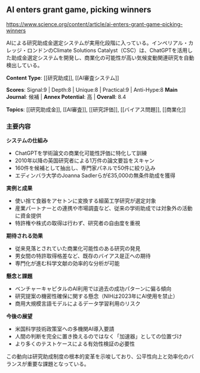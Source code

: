 ## AI enters grant game, picking winners

https://www.science.org/content/article/ai-enters-grant-game-picking-winners

AIによる研究助成金選定システムが実用化段階に入っている。インペリアル・カレッジ・ロンドンのClimate Solutions Catalyst（CSC）は、ChatGPTを活用した助成金選定システムを開発し、商業化の可能性が高い気候変動関連研究を自動検出している。

**Content Type**: [[研究助成]], [[AI審査システム]]

**Scores**: Signal:9 | Depth:8 | Unique:8 | Practical:9 | Anti-Hype:8
**Main Journal**: 候補 | **Annex Potential**: 高 | **Overall**: 8.4

**Topics**: [[研究助成金]], [[AI審査]], [[研究評価]], [[バイアス問題]], [[商業化]]

### 主要内容

**システムの仕組み**
- ChatGPTを学術論文の商業化可能性評価に特化して訓練
- 2010年以降の英国研究者による1万件の論文要旨をスキャン
- 160件を候補として抽出し、専門家パネルで50件に絞り込み
- エディンバラ大学のJoanna Sadlerらが£35,000の無条件助成を獲得

**実例と成果**
- 使い捨て食器をアセトンに変換する細菌工学研究が選定対象
- 産業パートナーとの連携や市場調査など、従来の学術助成では対象外の活動に資金提供
- 特許権や株式の取得は行わず、研究者の自由度を重視

**期待される効果**
- 従来見落とされていた商業化可能性のある研究の発見
- 男女間の特許取得格差など、既存のバイアス是正への期待
- 専門化が進む科学文献の効率的な分析が可能

**懸念と課題**
- ベンチャーキャピタルのAI利用では過去の成功パターンに偏る傾向
- 研究提案の機密性確保に関する懸念（NIHは2023年にAI使用を禁止）
- 商用大規模言語モデルによるデータ学習利用のリスク

**今後の展望**
- 米国科学技術政策室への多機関AI導入要請
- 人間の判断を完全に置き換えるのではなく「加速器」としての位置づけ
- より多くのテストケースによる有効性検証の必要性

この動向は研究助成制度の根本的変革を示唆しており、公平性向上と効率化のバランスが重要な課題となっている。